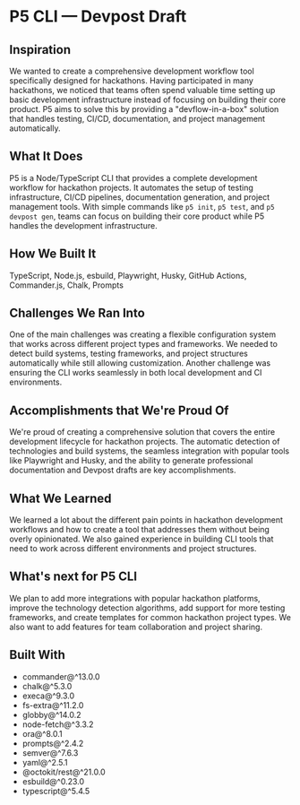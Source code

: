 # P5 CLI — Devpost Draft

## Inspiration
We wanted to create a comprehensive development workflow tool specifically designed for hackathons. Having participated in many hackathons, we noticed that teams often spend valuable time setting up basic development infrastructure instead of focusing on building their core product. P5 aims to solve this by providing a "devflow-in-a-box" solution that handles testing, CI/CD, documentation, and project management automatically.

## What It Does
P5 is a Node/TypeScript CLI that provides a complete development workflow for hackathon projects. It automates the setup of testing infrastructure, CI/CD pipelines, documentation generation, and project management tools. With simple commands like `p5 init`, `p5 test`, and `p5 devpost gen`, teams can focus on building their core product while P5 handles the development infrastructure.

## How We Built It
TypeScript, Node.js, esbuild, Playwright, Husky, GitHub Actions, Commander.js, Chalk, Prompts

## Challenges We Ran Into
One of the main challenges was creating a flexible configuration system that works across different project types and frameworks. We needed to detect build systems, testing frameworks, and project structures automatically while still allowing customization. Another challenge was ensuring the CLI works seamlessly in both local development and CI environments.

## Accomplishments that We're Proud Of
We're proud of creating a comprehensive solution that covers the entire development lifecycle for hackathon projects. The automatic detection of technologies and build systems, the seamless integration with popular tools like Playwright and Husky, and the ability to generate professional documentation and Devpost drafts are key accomplishments.

## What We Learned
We learned a lot about the different pain points in hackathon development workflows and how to create a tool that addresses them without being overly opinionated. We also gained experience in building CLI tools that need to work across different environments and project structures.

## What's next for P5 CLI
We plan to add more integrations with popular hackathon platforms, improve the technology detection algorithms, add support for more testing frameworks, and create templates for common hackathon project types. We also want to add features for team collaboration and project sharing.

## Built With
- commander@^13.0.0
- chalk@^5.3.0
- execa@^9.3.0
- fs-extra@^11.2.0
- globby@^14.0.2
- node-fetch@^3.3.2
- ora@^8.0.1
- prompts@^2.4.2
- semver@^7.6.3
- yaml@^2.5.1
- @octokit/rest@^21.0.0
- esbuild@^0.23.0
- typescript@^5.4.5
